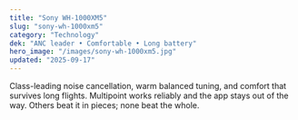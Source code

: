 ```yaml
---
title: "Sony WH-1000XM5"
slug: "sony-wh-1000xm5"
category: "Technology"
dek: "ANC leader • Comfortable • Long battery"
hero_image: "/images/sony-wh-1000xm5.jpg"
updated: "2025-09-17"
---
```

Class-leading noise cancellation, warm balanced tuning, and comfort that survives long flights. Multipoint works reliably and the app stays out of the way. Others beat it in pieces; none beat the whole.
